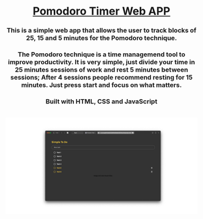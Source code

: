 <h1 align="center"><a href="https://vinasricard.github.io/PomodoroTimer/" target="blank">Pomodoro Timer Web APP</a></h1>

<h3 align="center">This is a simple web app that allows the user to track blocks of 25, 15 and 5 minutes for the Pomodoro technique.</h3>
<h3 align="center">The Pomodoro technique is a time managemend tool to improve productivity. It is very simple, just divide your time in 25 minutes sessions of work and rest 5 minutes between sessions; After 4 sessions people recommend resting for 15 minutes. Just press start and focus on what matters.</h3>
<h3 align="center">Built with HTML, CSS and JavaScript</h3>
<br/>
<img src="screen.jpeg">

